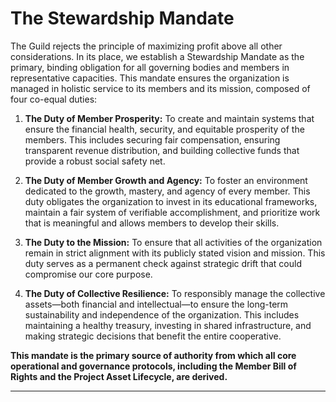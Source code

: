 # The Stewardship Mandate

The Guild rejects the principle of maximizing profit above all other considerations. In its place, we establish a Stewardship Mandate as the primary, binding obligation for all governing bodies and members in representative capacities. This mandate ensures the organization is managed in holistic service to its members and its mission, composed of four co-equal duties:


1.  **The Duty of Member Prosperity:**
To create and maintain systems that ensure the financial health, security, and equitable prosperity of the members. This includes securing fair compensation, ensuring transparent revenue distribution, and building collective funds that provide a robust social safety net.

2.  **The Duty of Member Growth and Agency:**
To foster an environment dedicated to the growth, mastery, and agency of every member. This duty obligates the organization to invest in its educational frameworks, maintain a fair system of verifiable accomplishment, and prioritize work that is meaningful and allows members to develop their skills.

3.  **The Duty to the Mission:**
To ensure that all activities of the organization remain in strict alignment with its publicly stated vision and mission. This duty serves as a permanent check against strategic drift that could compromise our core purpose.

4.  **The Duty of Collective Resilience:**
To responsibly manage the collective assets—both financial and intellectual—to ensure the long-term sustainability and independence of the organization. This includes maintaining a healthy treasury, investing in shared infrastructure, and making strategic decisions that benefit the entire cooperative.

**This mandate is the primary source of authority from which all core operational and governance protocols, including the Member Bill of Rights and the Project Asset Lifecycle, are derived.**

---